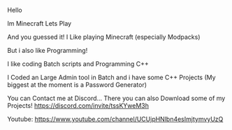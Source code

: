 Hello

Im Minecraft Lets Play

And you guessed it!
I Like playing Minecraft (especially Modpacks)

But i also like Programming!

I like coding Batch scripts and Programming C++

I Coded an Large Admin tool in Batch and i have some C++ Projects (My biggest at the moment is a Password Generator)

You can Contact me at Discord... There you can also Download some of my Projects! https://discord.com/invite/tssKYweM3h

Youtube: https://www.youtube.com/channel/UCUjpHNlbn4esImjtymvyUzQ
